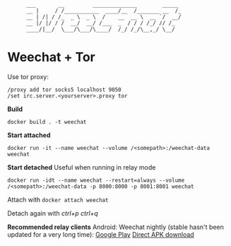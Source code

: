 ```
	  ___       __         ______________        _____ 
	  __ |     / /___________  ____/__  /_______ __  /_
	  __ | /| / /_  _ \  _ \  /    __  __ \  __ `/  __/
	  __ |/ |/ / /  __/  __/ /___  _  / / / /_/ // /_  
	  ____/|__/  \___/\___/\____/  /_/ /_/\__,_/ \__/  
```

Weechat + Tor
=============

Use tor proxy:
```
/proxy add tor socks5 localhost 9050
/set irc.server.<yourserver>.proxy tor
```

**Build**
```
docker build . -t weechat
```

**Start attached**
```
docker run -it --name weechat --volume /<somepath>:/weechat-data weechat
```

**Start detached**
Useful when running in relay mode
```
docker run -idt --name weechat --restart=always --volume /<somepath>:/weechat-data -p 8000:8000 -p 8001:8001 weechat
```

Attach with ```docker attach weechat```

Detach again with *ctrl+p* *ctrl+q*

**Recommended relay clients**
Android: Weechat nightly (stable hasn't been updated for a very long time): [Google Play](https://play.google.com/store/apps/details?id=com.ubergeek42.WeechatAndroid.dev) [Direct APK download](http://weechat-android.ubergeek42.com/)
